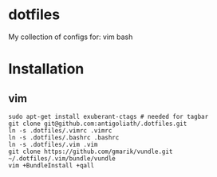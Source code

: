 # dotfiles 

My collection of configs for:
vim
bash

# Installation
## vim
    sudo apt-get install exuberant-ctags # needed for tagbar
    git clone git@github.com:antigoliath/.dotfiles.git
    ln -s .dotfiles/.vimrc .vimrc
    ln -s .dotfiles/.bashrc .bashrc
    ln -s .dotfiles/.vim .vim
    git clone https://github.com/gmarik/vundle.git ~/.dotfiles/.vim/bundle/vundle
    vim +BundleInstall +qall

